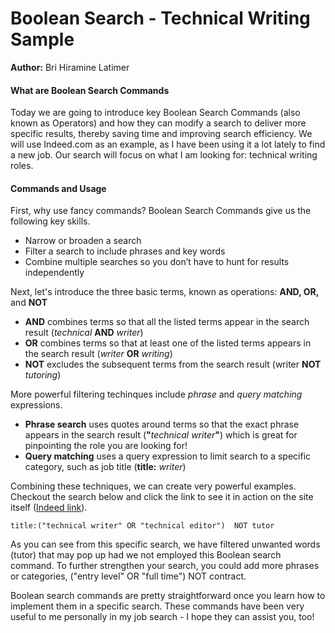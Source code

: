# Boolean Search - Technical Writing Sample
**Author:** Bri Hiramine Latimer

#### What are Boolean Search Commands
Today we are going to introduce key Boolean Search Commands (also known as Operators) and how they can modify a search to deliver more specific results, thereby saving time and improving search efficiency. We will use Indeed.com as an example, as I have been using it a lot lately to find a new job. Our search will focus on what I am looking for: technical writing roles.

#### Commands and Usage
First, why use fancy commands?
Boolean Search Commands give us the following key skills. 
   - Narrow or broaden a search
   - Filter a search to include phrases and key words
   - Combine multiple searches so you don’t have to hunt for results independently 

Next, let's introduce the three basic terms, known as operations:
**AND, OR,** and **NOT**
 - **AND** combines terms so that all the listed terms appear in the search result (*technical* **AND** *writer*)
 - **OR** combines terms so that at least one of the listed terms appears in the search result (*writer* **OR** *writing*)
 - **NOT** excludes the subsequent terms from the search result (writer **NOT** *tutoring*)

More powerful filtering techinques include _phrase_ and _query matching_ expressions.
 - **Phrase search** uses quotes around terms so that the exact phrase appears in the search result (**"**_technical writer_**"**) which is great for pinpointing the role you are looking for!
 - **Query matching** uses a query expression to limit search to a specific category, such as job title (**title:** _writer_) 

Combining these techniques, we can create very powerful examples. Checkout the search below and click the link to see it in action on the site itself ([Indeed link](https://www.indeed.com/jobs?q=title%3A%28%22technical+writer%22+OR+%22technical+editor%22%29++NOT+tutor&l=Seattle%2C+WA&sort=date)).
```
title:("technical writer" OR "technical editor")  NOT tutor
```

As you can see from this specific search, we have filtered unwanted words (tutor) that may pop up had we not employed this Boolean search command. To further strengthen your search, you could add more phrases or categories, ("entry level" OR "full time") NOT contract. 

Boolean search commands are pretty straightforward once you learn how to implement them in a specific search. These commands have been very useful to me personally in my job search - I hope they can assist you, too!

